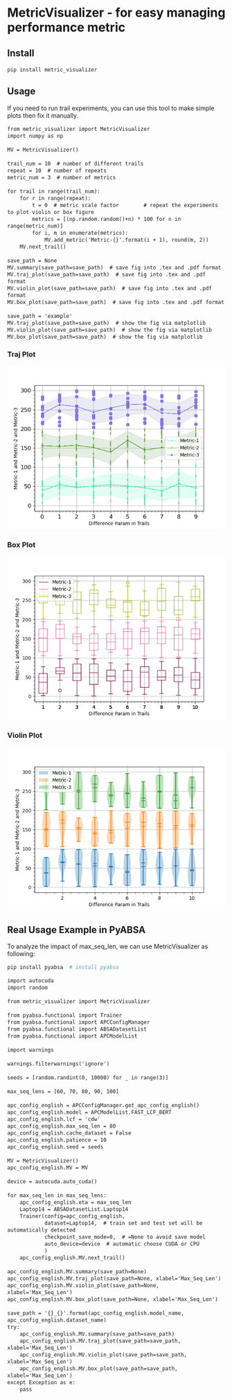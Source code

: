 # MetricVisualizer - for easy managing performance metric

## Install

```bash
pip install metric_visualizer
```

## Usage
If you need to run trail experiments, you can use this tool to make simple plots then fix it manually.

```python3
from metric_visualizer import MetricVisualizer
import numpy as np

MV = MetricVisualizer()

trail_num = 10  # number of different trails
repeat = 10  # number of repeats
metric_num = 3  # number of metrics

for trail in range(trail_num):
    for r in range(repeat):
        t = 0  # metric scale factor        # repeat the experiments to plot violin or box figure
        metrics = [(np.random.random()+n) * 100 for n in range(metric_num)]
        for i, m in enumerate(metrics):
            MV.add_metric('Metric-{}'.format(i + 1), round(m, 2))
    MV.next_trail()

save_path = None
MV.summary(save_path=save_path)  # save fig into .tex and .pdf format
MV.traj_plot(save_path=save_path)  # save fig into .tex and .pdf format
MV.violin_plot(save_path=save_path)  # save fig into .tex and .pdf format
MV.box_plot(save_path=save_path)  # save fig into .tex and .pdf format

save_path = 'example'
MV.traj_plot(save_path=save_path)  # show the fig via matplotlib
MV.violin_plot(save_path=save_path)  # show the fig via matplotlib
MV.box_plot(save_path=save_path)  # show the fig via matplotlib
```

### Traj Plot

![traj_plot_example](fig/traj_plot_example.png)

### Box Plot

![box_plot_example](fig/box_plot_example.png)

### Violin Plot

![violin_plot_example](fig/violin_plot_example.png)

## Real Usage Example in PyABSA

To analyze the impact of max_seq_len, we can use MetricVisualizer as following:
```bash
pip install pyabsa  # install pyabsa
```

```python3
import autocuda
import random

from metric_visualizer import MetricVisualizer

from pyabsa.functional import Trainer
from pyabsa.functional import APCConfigManager
from pyabsa.functional import ABSADatasetList
from pyabsa.functional import APCModelList

import warnings

warnings.filterwarnings('ignore')

seeds = [random.randint(0, 10000) for _ in range(3)]

max_seq_lens = [60, 70, 80, 90, 100]

apc_config_english = APCConfigManager.get_apc_config_english()
apc_config_english.model = APCModelList.FAST_LCF_BERT
apc_config_english.lcf = 'cdw'
apc_config_english.max_seq_len = 80
apc_config_english.cache_dataset = False
apc_config_english.patience = 10
apc_config_english.seed = seeds

MV = MetricVisualizer()
apc_config_english.MV = MV

device = autocuda.auto_cuda()

for max_seq_len in max_seq_lens:
    apc_config_english.eta = max_seq_len
    Laptop14 = ABSADatasetList.Laptop14
    Trainer(config=apc_config_english,
            dataset=Laptop14,  # train set and test set will be automatically detected
            checkpoint_save_mode=0,  # =None to avoid save model
            auto_device=device  # automatic choose CUDA or CPU
            )
    apc_config_english.MV.next_trail()

apc_config_english.MV.summary(save_path=None)
apc_config_english.MV.traj_plot(save_path=None, xlabel='Max_Seq_Len')
apc_config_english.MV.violin_plot(save_path=None, xlabel='Max_Seq_Len')
apc_config_english.MV.box_plot(save_path=None, xlabel='Max_Seq_Len')

save_path = '{}_{}'.format(apc_config_english.model_name, apc_config_english.dataset_name)
try:
    apc_config_english.MV.summary(save_path=save_path)
    apc_config_english.MV.traj_plot(save_path=save_path, xlabel='Max_Seq_Len')
    apc_config_english.MV.violin_plot(save_path=save_path, xlabel='Max_Seq_Len')
    apc_config_english.MV.box_plot(save_path=save_path, xlabel='Max_Seq_Len')
except Exception as e:
    pass

```
